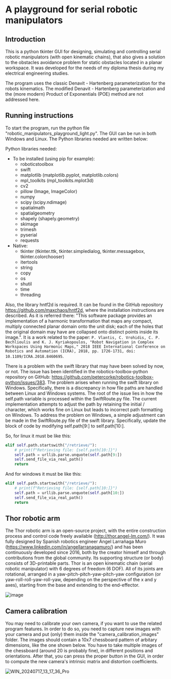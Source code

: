 # A playground for serial robotic manipulators

## Introduction

This is a python tkinter GUI for designing, simulating and controlling serial robotic manipulators (with open kinematic chains), that also gives a solution to the obstacles avoidance problem for static obstacles located in a planar workspace. It was developed for the needs of my diploma thesis during my electrical engineering studies.

The program uses the classic Denavit - Hartenberg parameterization for the robots kinematics. The modified Denavit - Hartenberg parameterization and the (more modern) Product of Exponentials (POE) method are not addressed here.

## Running instructions

To start the program, run the python file "robotic_manipulators_playground_light.py". The GUI can be run in both Windows and Linux. The Python libraries needed are written below:

Python libraries needed:
- To be installed (using pip for example):
    - roboticstoolbox
    - swift
    - matplotlib (matplotlib.pyplot, matplotlib.colors)
    - mpl_toolkits (mpl_toolkits.mplot3d)
    - cv2
    - pillow (Image, ImageColor)
    - numpy
    - scipy (scipy.ndimage)
    - spatialmath
    - spatialgeometry
    - shapely (shapely.geometry)
    - skimage
    - trimesh
    - pyserial
    - requests
- Native:
    - tkinter (tkinter.ttk, tkinter.simpledialog, tkinter.messagebox, tkinter.colorchooser)
    - itertools
    - string
    - copy
    - os
    - shutil
    - time
    - threading

Also, the library hntf2d is required. It can be found in the GitHub repository https://github.com/maxchaos/hntf2d, where the installation instructions are described. As it is referred there: "This software package provides an implementation of a harmonic transformation that maps any compact, multiply connected planar domain onto the unit disk; each of the holes that the original domain may have are collapsed onto distinct points inside its image.". It is a work related to the paper: ```P. Vlantis, C. Vrohidis, C. P. Bechlioulis and K. J. Kyriakopoulos, "Robot Navigation in Complex Workspaces Using Harmonic Maps," 2018 IEEE International Conference on Robotics and Automation (ICRA), 2018, pp. 1726-1731, doi: 10.1109/ICRA.2018.8460695```.

There is a problem with the swift library that may have been solved by now, or not. The issue has been identified in the robotics-toolbox-python repository on GitHub: https://github.com/petercorke/robotics-toolbox-python/issues/383. The problem arises when running the swift library on Windows. Specifically, there is a discrepancy in how file paths are handled between Linux and Windows systems. The root of the issue lies in how the self.path variable is processed within the SwiftRoute.py file. The current implementation attempts to adjust the path by retaining the initial / character, which works fine on Linux but leads to incorrect path formatting on Windows. To address the problem on Windows, a simple adjustment can be made in the SwiftRoute.py file of the swift library. Specifically, update the block of code by modifying self.path[9:] to self.path[10:].

So, for linux it must be like this:
```python
elif self.path.startswith("/retrieve/"):
    # print(f"Retrieving file: {self.path[10:]}")
    self.path = urllib.parse.unquote(self.path[9:])
    self.send_file_via_real_path()
    return
```

And for windows it must be like this:
```python
elif self.path.startswith("/retrieve/"):
    # print(f"Retrieving file: {self.path[10:]}")
    self.path = urllib.parse.unquote(self.path[10:])
    self.send_file_via_real_path()
    return
```

## Thor robotic arm

The Thor robotic arm is an open-source project, with the entire construction process and control code freely available (http://thor.angel-lm.com/). It was fully designed by Spanish robotics engineer Ángel Larrañaga Muro (https://www.linkedin.com/in/angellarranagamuro/) and has been continuously developed since 2016, both by the creator himself and through contributions from the global community. Its supporting structure (or body) consists of 3D-printable parts. Thor is an open kinematic chain (serial robotic manipulator) with 6 degrees of freedom (6 DOF). All of its joints are rotational, arranged in a yaw-pitch-pitch-yaw-pitch-yaw configuration (or yaw-roll-roll-yaw-roll-yaw, depending on the perspective of the x and y axes), starting from the base and extending to the end-effector.

![image](https://github.com/user-attachments/assets/dabc133e-9def-4f9e-9445-99ecb8fac507)


## Camera calibration

You may need to calibrate your own camera, if you want to use the related program features. In order to do so, you need to capture new images with your camera and put (only) them inside the "camera_calibration_images" folder. The images should contain a 10x7 chessboard pattern of arbitary dimensions, like the one shown below. You have to take multiple images of the chessboard (around 20 is probably fine), in different positions and orientations. After that, you can press the proper button in the GUI, in order to compute the new camera's intrinsic matrix and distortion coefficients.

![WIN_20240717_13_17_36_Pro](https://github.com/user-attachments/assets/d9bf27a9-6098-4213-95ef-22b623b1d0a7)
